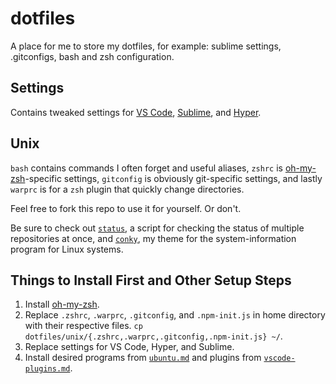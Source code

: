 # dotfiles
A place for me to store my dotfiles, for example: sublime settings, .gitconfigs, bash and zsh configuration.

## Settings
Contains tweaked settings for [VS Code](https://github.com/Microsoft/vscode), [Sublime](https://www.sublimetext.com/3), and [Hyper](https://github.com/zeit/hyper).

## Unix
`bash` contains commands I often forget and useful aliases, `zshrc` is [oh-my-zsh](https://github.com/robbyrussell/oh-my-zsh)-specific settings, `gitconfig` is obviously git-specific settings, and lastly `warprc` is for a `zsh` plugin that quickly change directories.

Feel free to fork this repo to use it for yourself. Or don't.

Be sure to check out [`status`](https://github.com/pschfr/status), a script for checking the status of multiple repositories at once, and [`conky`](https://github.com/pschfr/conky), my theme for the system-information program for Linux systems.


## Things to Install First and Other Setup Steps
1. Install [oh-my-zsh](https://github.com/robbyrussell/oh-my-zsh).
2. Replace `.zshrc`, `.warprc`, `.gitconfig`, and `.npm-init.js` in home directory with their respective files. `cp dotfiles/unix/{.zshrc,.warprc,.gitconfig,.npm-init.js} ~/`.
3. Replace settings for VS Code, Hyper, and Sublime.
4. Install desired programs from [`ubuntu.md`](docs/ubuntu.md) and plugins from [`vscode-plugins.md`](docs/vscode-plugins.md).
